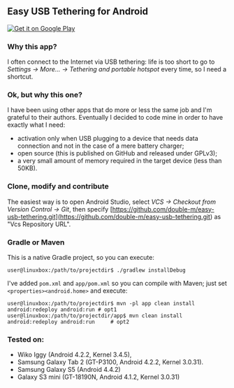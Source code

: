 ## Easy USB Tethering for Android

[<img src="https://developer.android.com/images/brand/en_generic_rgb_wo_45.png" alt="Get it on Google Play">](https://play.google.com/store/apps/details?id=com.marcellomessori.easyusbtethering)

### Why this app?

I often connect to the Internet via USB tethering: life is too short to go to *Settings -> More...
-> Tethering and portable hotspot* every time, so I need a shortcut.

### Ok, but why this one?

I have been using other apps that do more or less the same job and I'm grateful to their authors.
Eventually I decided to code mine in order to have exactly what I need:

- activation only when USB plugging to a device that needs data connection and not in the case of a mere battery charger;
- open source (this is published on GitHub and released under GPLv3);
- a very small amount of memory required in the target device (less than 50KB).

### Clone, modify and contribute

The easiest way is to open Android Studio, select *VCS -> Checkout from Version Control -> Git*,
then specify
[https://github.com/double-m/easy-usb-tethering.git](<https://github.com/double-m/easy-usb-tethering.git>)
as "Vcs Repository URL".

### Gradle or Maven

This is a native Gradle project, so you can execute:

```
user@linuxbox:/path/to/projectdir$ ./gradlew installDebug
```

I've added `pom.xml` and `app/pom.xml` so you can compile with Maven; just set
`<properties><android.home>` and execute:

```
user@linuxbox:/path/to/projectdir$ mvn -pl app clean install android:redeploy android:run # opt1
user@linuxbox:/path/to/projectdir/app$ mvn clean install android:redeploy android:run     # opt2
```

### Tested on:

- Wiko Iggy (Android 4.2.2, Kernel 3.4.5),
- Samsung Galaxy Tab 2 (GT-P3100, Android 4.2.2, Kernel 3.0.31).
- Samsung Galaxy S5 (Android 4.4.2)
- Galaxy S3 mini (GT-18190N, Android 4.1.2, Kernel 3.0.31)
